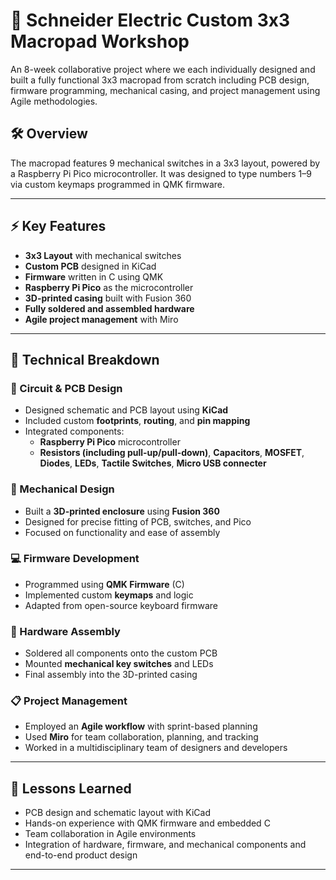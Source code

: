 # 🔢 Schneider Electric Custom 3x3 Macropad Workshop

An 8-week collaborative project where we each individually designed and built a fully functional 3x3 macropad from scratch including PCB design, firmware programming, mechanical casing, and project management using Agile methodologies.

## 🛠 Overview

The macropad features 9 mechanical switches in a 3x3 layout, powered by a Raspberry Pi Pico microcontroller. It was designed to type numbers 1–9 via custom keymaps programmed in QMK firmware.

---

## ⚡ Key Features

- **3x3 Layout** with mechanical switches  
- **Custom PCB** designed in KiCad  
- **Firmware** written in C using QMK  
- **Raspberry Pi Pico** as the microcontroller  
- **3D-printed casing** built with Fusion 360  
- **Fully soldered and assembled hardware**  
- **Agile project management** with Miro

---

## 🧩 Technical Breakdown

### 🔌 Circuit & PCB Design
- Designed schematic and PCB layout using **KiCad**
- Included custom **footprints**, **routing**, and **pin mapping**
- Integrated components:  
  - **Raspberry Pi Pico** microcontroller
  - **Resistors (including pull-up/pull-down)**, **Capacitors**, **MOSFET**, **Diodes**, **LEDs**, **Tactile Switches**, **Micro USB connecter**

### 🧱 Mechanical Design
- Built a **3D-printed enclosure** using **Fusion 360**
- Designed for precise fitting of PCB, switches, and Pico
- Focused on functionality and ease of assembly

### 💻 Firmware Development
- Programmed using **QMK Firmware** (C)
- Implemented custom **keymaps** and logic
- Adapted from open-source keyboard firmware

### 🔧 Hardware Assembly
- Soldered all components onto the custom PCB
- Mounted **mechanical key switches** and LEDs
- Final assembly into the 3D-printed casing

### 📋 Project Management
- Employed an **Agile workflow** with sprint-based planning
- Used **Miro** for team collaboration, planning, and tracking
- Worked in a multidisciplinary team of designers and developers

---

## 🧠 Lessons Learned

- PCB design and schematic layout with KiCad
- Hands-on experience with QMK firmware and embedded C
- Team collaboration in Agile environments
- Integration of hardware, firmware, and mechanical components and end-to-end product design
---
